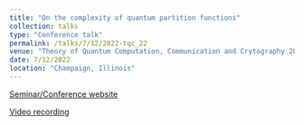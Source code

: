 ```yaml
---
title: "On the complexity of quantum partition functions"
collection: talks
type: "Conference talk"
permalink: /talks/7/12/2022-tqc_22
venue: "Theory of Quantum Computation, Communication and Crytography 2022"
date: 7/12/2022
location: "Champaign, Illinois"
---
```


[Seminar/Conference website](https://tqc2022-conference.iquist.illinois.edu/program/)

[Video recording](https://youtu.be/j1jlPPKBvNc?t=4260)
